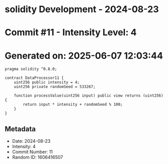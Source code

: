 ﻿# solidity Development - 2024-08-23
# Commit #11 - Intensity Level: 4
# Generated on: 2025-06-07 12:03:44
```solidity
pragma solidity ^0.8.0;

contract DataProcessor11 {
    uint256 public intensity = 4;
    uint256 private randomSeed = 533267;

    function processValue(uint256 input) public view returns (uint256) {
        return input * intensity + randomSeed % 100;
    }
}
```
## Metadata
- Date: 2024-08-23
- Intensity: 4
- Commit Number: 11
- Random ID: 1606416507
